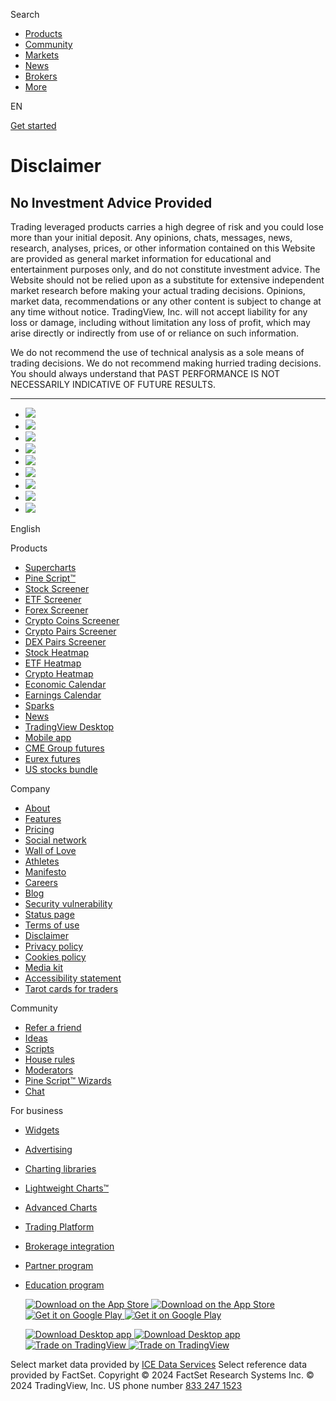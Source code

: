  

[](https://www.tradingview.com/)

Search

* [Products](https://www.tradingview.com/chart/)
* [Community](https://www.tradingview.com/community/)
* [Markets](https://www.tradingview.com/markets/)
* [News](https://www.tradingview.com/news/)
* [Brokers](https://www.tradingview.com/brokers/)
* [More](https://www.tradingview.com/support/)

EN 

[Get started](https://www.tradingview.com/pricing/?source=header_go_pro_button&feature=start_free_trial)

Disclaimer
==========

No Investment Advice Provided
-----------------------------

Trading leveraged products carries a high degree of risk and you could lose more than your initial deposit. Any opinions, chats, messages, news, research, analyses, prices, or other information contained on this Website are provided as general market information for educational and entertainment purposes only, and do not constitute investment advice. The Website should not be relied upon as a substitute for extensive independent market research before making your actual trading decisions. Opinions, market data, recommendations or any other content is subject to change at any time without notice. TradingView, Inc. will not accept liability for any loss or damage, including without limitation any loss of profit, which may arise directly or indirectly from use of or reliance on such information.

We do not recommend the use of technical analysis as a sole means of trading decisions. We do not recommend making hurried trading decisions. You should always understand that PAST PERFORMANCE IS NOT NECESSARILY INDICATIVE OF FUTURE RESULTS.

 

* * *

[](https://www.tradingview.com/)

* [![](/static/bundles/ui-lib/icons/28px-filled/social-icons/x-twitter-color-off.svg)](https://twitter.com/tradingview/)
* [![](/static/bundles/ui-lib/icons/28px-filled/social-icons/facebook-color-off.svg)](https://www.facebook.com/tradingview/)
* [![](/static/bundles/ui-lib/icons/28px-filled/social-icons/youtube-color-off.svg)](https://www.youtube.com/@TradingView)
* [![](/static/bundles/ui-lib/icons/28px-filled/social-icons/instagram-color-off.svg)](https://www.instagram.com/tradingview/)
* [![](/static/bundles/ui-lib/icons/28px-filled/social-icons/telegram-color-off.svg)](https://t.me/tradingview/)
* [![](/static/bundles/ui-lib/icons/28px-filled/social-icons/tiktok-color-off.svg)](https://www.tiktok.com/@tradingview/)
* [![](/static/bundles/ui-lib/icons/28px-filled/social-icons/reddit-color-off.svg)](https://www.reddit.com/r/TradingView/)
* [![](/static/bundles/ui-lib/icons/28px-filled/social-icons/discord-color-off.svg)](https://discord.com/invite/tradingview-641192799211094016)
* [![](/static/bundles/ui-lib/icons/28px-filled/social-icons/linkedin-color-off.svg)](https://www.linkedin.com/company/tradingview/)

English

Products

* [Supercharts](https://www.tradingview.com/chart/)
* [Pine Script™](https://www.tradingview.com/pine-script-docs/)
* [Stock Screener](https://www.tradingview.com/screener/)
* [ETF Screener](https://www.tradingview.com/etf-screener/)
* [Forex Screener](https://www.tradingview.com/forex-screener/)
* [Crypto Coins Screener](https://www.tradingview.com/crypto-coins-screener/)
* [Crypto Pairs Screener](https://www.tradingview.com/crypto-screener/)
* [DEX Pairs Screener](https://www.tradingview.com/dex-screener/)
* [Stock Heatmap](https://www.tradingview.com/heatmap/stock/)
* [ETF Heatmap](https://www.tradingview.com/heatmap/etf/)
* [Crypto Heatmap](https://www.tradingview.com/heatmap/crypto/)
* [Economic Calendar](https://www.tradingview.com/economic-calendar/)
* [Earnings Calendar](https://www.tradingview.com/markets/stocks-usa/earnings/)
* [Sparks](https://www.tradingview.com/sparks/)
* [News](https://www.tradingview.com/news/)
* [TradingView Desktop](https://www.tradingview.com/desktop/)
* [Mobile app](https://www.tradingview.com/mobile/)
* [CME Group futures](https://www.tradingview.com/cme/)
* [Eurex futures](https://www.tradingview.com/eurex/)
* [US stocks bundle](https://www.tradingview.com/us-markets-bundle/)

Company

* [About](https://www.tradingview.com/about/)
* [Features](https://www.tradingview.com/features/)
* [Pricing](https://www.tradingview.com/pricing/?source=footer&feature=pricing)
* [Social network](https://www.tradingview.com/social-network/)
* [Wall of Love](https://www.tradingview.com/wall-of-love/)
* [Athletes](https://www.tradingview.com/athletes/)
* [Manifesto](https://www.tradingview.com/manifesto/)
* [Careers](https://www.tradingview.com/careers/)
* [Blog](https://www.tradingview.com/blog/en/)
* [Security vulnerability](https://www.tradingview.com/bounty/)
* [Status page](https://status.tradingview.com/)
* [Terms of use](https://www.tradingview.com/policies/)
* [Disclaimer](https://www.tradingview.com/disclaimer/)
* [Privacy policy](https://www.tradingview.com/privacy-policy/)
* [Cookies policy](https://www.tradingview.com/cookies-policy/)
* [Media kit](https://www.tradingview.com/media-kit/)
* [Accessibility statement](https://www.tradingview.com/accessibility/)
* [Tarot cards for traders](https://www.tradingview.com/tarot-reading/)

Community

* [Refer a friend](https://www.tradingview.com/share-your-love/?source=footer&feature=refer_friend)
* [Ideas](https://www.tradingview.com/ideas/)
* [Scripts](https://www.tradingview.com/scripts/)
* [House rules](https://www.tradingview.com/house-rules/)
* [Moderators](https://www.tradingview.com/moderators/)
* [Pine Script™ Wizards](https://www.tradingview.com/pine-wizards/)
* [Chat](https://www.tradingview.com/chat/)

For business

* [Widgets](https://www.tradingview.com/widget/)
* [Advertising](https://www.tradingview.com/advertising-info/)
* [Charting libraries](https://www.tradingview.com/HTML5-stock-forex-bitcoin-charting-library/)
* [Lightweight Charts™](https://www.tradingview.com/lightweight-charts/)
* [Advanced Charts](https://www.tradingview.com/advanced-charts/)
* [Trading Platform](https://www.tradingview.com/trading-platform/)
* [Brokerage integration](https://www.tradingview.com/brokerage-integration/)
* [Partner program](https://www.tradingview.com/partner-program/)
* [Education program](https://www.tradingview.com/students/)

  [![Download on the App Store](https://static.tradingview.com/static/images/svg/app-store-badge/light-theme/app-store-badge-en.svg) ![Download on the App Store](https://static.tradingview.com/static/images/svg/app-store-badge/dark-theme/app-store-badge-en.svg)](https://itunes.apple.com/us/app/tradingview-trading-community-charts-and-quotes/id1205990992?pt=118302550&ct=footer)[![Get it on Google Play](https://static.tradingview.com/static/images/svg/google-play-badge/light-theme/google-play-badge-en.svg) ![Get it on Google Play](https://static.tradingview.com/static/images/svg/google-play-badge/dark-theme/google-play-badge-en.svg)](https://play.google.com/store/apps/details?id=com.tradingview.tradingviewapp&referrer=utm_source%3Dtradingview%26utm_medium%3Dgplay_footer)

  [![Download Desktop app](https://static.tradingview.com/static/images/svg/app-desktop-badge/light-theme/app-desktop-badge-en.svg) ![Download Desktop app](https://static.tradingview.com/static/images/svg/app-desktop-badge/dark-theme/app-desktop-badge-en.svg)](https://www.tradingview.com/desktop/)[![Trade on TradingView](https://static.tradingview.com/static/images/svg/trade-on-tradingview-badges/light-theme/trade-on-tradingview-badges-en.svg) ![Trade on TradingView](https://static.tradingview.com/static/images/svg/trade-on-tradingview-badges/dark-theme/trade-on-tradingview-badges-en.svg)](https://www.tradingview.com/brokers/)

Select market data provided by [ICE Data Services](https://www.theice.com/market-data) Select reference data provided by FactSet. Copyright © 2024 FactSet Research Systems Inc. © 2024 TradingView, Inc. US phone number [833 247 1523](tel:8332471523)